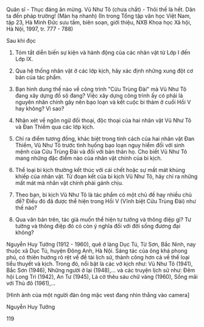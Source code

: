 Quân sĩ - Thục đáng ăn mừng.
Vũ Như Tô (chưa chắt) - Thôi thế là hết. Dân ta đến pháp trường!
(Màn hạ nhanh)
(In trong Tổng tập văn học Việt Nam, tập 23, Hà Minh Đức sưu tầm, biên soạn, giới thiệu,
NXB Khoa học Xã hội, Hà Nội, 1997, tr. 777 - 788)

Sau khi đọc

1. Tóm tắt diễn biến sự kiện và hành động của các nhân vật từ Lớp I đến Lớp IX.

2. Qua hệ thống nhân vật ở các lớp kịch, hãy xác định những xung đột cơ bản của tác phẩm.

3. Bạn hình dung thế nào về công trình "Cửu Trùng Đài" mà Vũ Như Tô đang xây dựng đồ sộ đang? Việc xây dựng công trình ấy có phải là nguyên nhân chính gây nên bạo loạn và kết cuộc bi thảm ở cuối Hồi V hay không? Vì sao?

4. Nhận xét về ngôn ngữ đối thoại, độc thoại của hai nhân vật Vũ Như Tô và Đan Thiềm qua các lớp kịch.

5. Chỉ ra điểm tương đồng, khác biệt trong tính cách của hai nhân vật Đan Thiềm, Vũ Như Tô trước tình huống bạo loạn nguy hiểm đối với sinh mệnh của Cửu Trùng Đài và đối với bản thân họ. Cho biết Vũ Như Tô mang những đặc điểm nào của nhân vật chính của bi kịch.

6. Thể loại bi kịch thường kết thúc với cái chết hoặc sự mất mát khủng khiếp của nhân vật. Từ đoạn kết của bi kịch Vũ Như Tô, hãy chỉ ra những mất mát mà nhân vật chính phải gánh chịu.

7. Theo bạn, bi kịch Vũ Như Tô là tác phẩm có một chủ đề hay nhiều chủ đề? Điều đó đã được thể hiện trong Hồi V (Vĩnh biệt Cửu Trùng Đài) như thế nào?

8. Qua văn bản trên, tác giả muốn thể hiện tư tưởng và thông điệp gì? Tư tưởng và thông điệp đó có còn ý nghĩa đối với đời sống đương đại không?

Nguyễn Huy Tưởng (1912 - 1960), quê ở làng Dục Tú, Từ Sơn, Bắc Ninh, nay thuộc xã Dục Tú, huyện Đông Anh, Hà Nội. Sáng tác của ông khá phong phú, có thiên hướng rõ rệt về đề tài lịch sử, thành công hơn cả về thể loại tiểu thuyết và kịch. Trong đó, nổi bật là các vở kịch như: Vũ Như Tô (1941), Bắc Sơn (1946), Những người ở lại (1948),... và các truyện lịch sử như: Đêm hội Long Trì (1942), An Tư (1945), Lá cờ thêu sáu chữ vàng (1960), Sống mãi với Thủ đô (1961),...

[Hình ảnh của một người đàn ông mặc vest đang nhìn thẳng vào camera]

Nguyễn Huy Tưởng

119